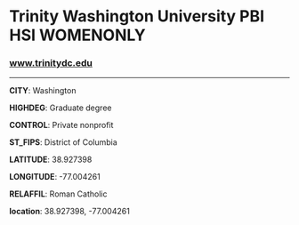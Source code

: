 # Trinity Washington University PBI HSI WOMENONLY
### www.trinitydc.edu
---
**CITY**: Washington

**HIGHDEG**: Graduate degree

**CONTROL**: Private nonprofit

**ST_FIPS**: District of Columbia

**LATITUDE**: 38.927398

**LONGITUDE**: -77.004261

**RELAFFIL**: Roman Catholic

**location**: 38.927398, -77.004261